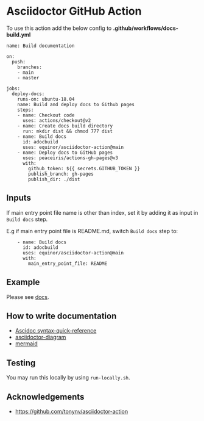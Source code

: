 # Asciidoctor GitHub Action

To use this action add the below config to  **.github/workflows/docs-build.yml**

```
name: Build documentation

on:
  push:
    branches:
    - main
    - master

jobs:
  deploy-docs:
    runs-on: ubuntu-18.04
    name: Build and deploy docs to Github pages 
    steps:
    - name: Checkout code
      uses: actions/checkout@v2
    - name: Create docs build directory
      run: mkdir dist && chmod 777 dist
    - name: Build docs
      id: adocbuild
      uses: equinor/asciidoctor-action@main
    - name: Deploy docs to GitHub pages
      uses: peaceiris/actions-gh-pages@v3
      with:
        github_token: ${{ secrets.GITHUB_TOKEN }}
        publish_branch: gh-pages
        publish_dir: ./dist
```
## Inputs

If main entry point file name is other than index, set it by adding it as input in `Build docs` step.

E.g if main entry point file is README.md, switch `Build docs` step to:

```
    - name: Build docs
      id: adocbuild
      uses: equinor/asciidoctor-action@main
      with:
        main_entry_point_file: README
```

## Example

Please see [docs](docs).

## How to write documentation

* [Ascidoc syntax-quick-reference](https://docs.asciidoctor.org/asciidoc/latest/syntax-quick-reference/)
* [asciidoctor-diagram](https://asciidoctor.org/docs/asciidoctor-diagram/)
* [mermaid](https://mermaid-js.github.io/mermaid/#/)

## Testing

You may run this locally by using `run-locally.sh`.

## Acknowledgements

 - https://github.com/tonynv/asciidoctor-action
